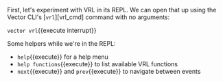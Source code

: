 First, let's experiment with VRL in its REPL. We can open that up using the Vector CLI's
[`vrl`][vrl_cmd] command with no arguments:

`vector vrl`{{execute interrupt}}

Some helpers while we're in the REPL:

* `help`{{execute}} for a help menu
* `help functions`{{execute}} to list available VRL functions
* `next`{{execute}} and `prev`{{execute}} to navigate between events